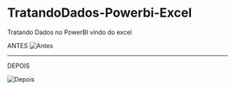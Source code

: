 # TratandoDados-Powerbi-Excel
Tratando Dados no PowerBI vindo do excel

ANTES
![Antes](https://user-images.githubusercontent.com/89113372/164969559-c81e2dd5-b717-4ce3-914d-0ecc1883e634.png)


-----------------------------------------------------------------------------------------------------------------------
DEPOIS



![Depois](https://user-images.githubusercontent.com/89113372/164969560-f0f2b12d-da71-4044-8b38-3e8c5fd8d99f.png)
